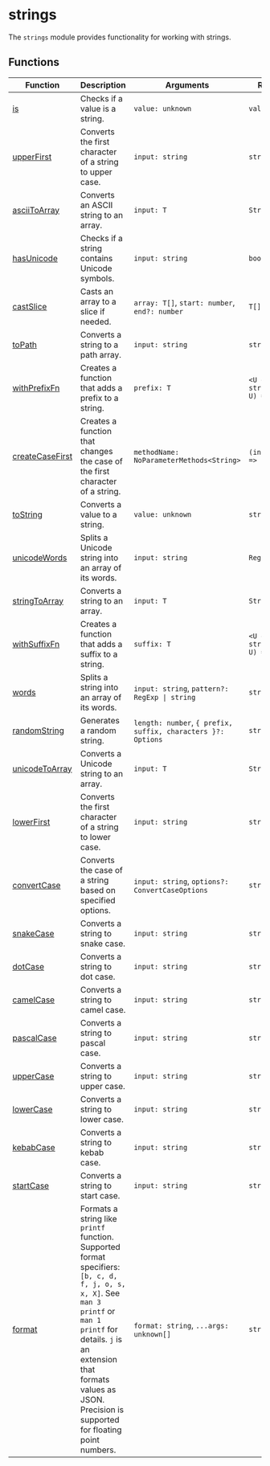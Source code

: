 # strings

The `strings` module provides functionality for working with strings.

## Functions

| Function                                | Description                                                                                                                                                                                                                                                | Arguments                                                    | Return Type                                     |
|-----------------------------------------|------------------------------------------------------------------------------------------------------------------------------------------------------------------------------------------------------------------------------------------------------------|--------------------------------------------------------------|-------------------------------------------------|
| [is](is.ts)                             | Checks if a value is a string.                                                                                                                                                                                                                             | `value: unknown`                                             | `value is string`                               |
| [upperFirst](upper-first.ts)            | Converts the first character of a string to upper case.                                                                                                                                                                                                    | `input: string`                                              | `string`                                        |
| [asciiToArray](ascii-to-array.ts)       | Converts an ASCII string to an array.                                                                                                                                                                                                                      | `input: T`                                                   | `StringToArray<T>`                              |
| [hasUnicode](has-unicode.ts)            | Checks if a string contains Unicode symbols.                                                                                                                                                                                                               | `input: string`                                              | `boolean`                                       |
| [castSlice](cast-slice.ts)              | Casts an array to a slice if needed.                                                                                                                                                                                                                       | `array: T[]`, `start: number`, `end?: number`                | `T[]`                                           |
| [toPath](to-path.ts)                    | Converts a string to a path array.                                                                                                                                                                                                                         | `input: string`                                              | `string[]`                                      |
| [withPrefixFn](with-prefix-fn.ts)       | Creates a function that adds a prefix to a string.                                                                                                                                                                                                         | `prefix: T`                                                  | ``<U extends string>(value: U) => `${T}${U}` `` |
| [createCaseFirst](create-case-first.ts) | Creates a function that changes the case of the first character of a string.                                                                                                                                                                               | `methodName: NoParameterMethods<String>`                     | `(input: string) => string`                     |
| [toString](to-string.ts)                | Converts a value to a string.                                                                                                                                                                                                                              | `value: unknown`                                             | `string`                                        |
| [unicodeWords](unicode-words.ts)        | Splits a Unicode string into an array of its words.                                                                                                                                                                                                        | `input: string`                                              | `RegExpMatchArray`                              |
| [stringToArray](string-to-array.ts)     | Converts a string to an array.                                                                                                                                                                                                                             | `input: T`                                                   | `StringToArray<T>`                              |
| [withSuffixFn](with-suffix-fn.ts)       | Creates a function that adds a suffix to a string.                                                                                                                                                                                                         | `suffix: T`                                                  | ``<U extends string>(value: U) => `${U}${T}` `` |
| [words](words.ts)                       | Splits a string into an array of its words.                                                                                                                                                                                                                | `input: string`, `pattern?: RegExp \| string`                | `string[]`                                      |
| [randomString](random-string.ts)        | Generates a random string.                                                                                                                                                                                                                                 | `length: number`, `{ prefix, suffix, characters }?: Options` | `string`                                        |
| [unicodeToArray](unicode-to-array.ts)   | Converts a Unicode string to an array.                                                                                                                                                                                                                     | `input: T`                                                   | `StringToArray<T>`                              |
| [lowerFirst](lower-first.ts)            | Converts the first character of a string to lower case.                                                                                                                                                                                                    | `input: string`                                              | `string`                                        |
| [convertCase](case.ts)                  | Converts the case of a string based on specified options.                                                                                                                                                                                                  | `input: string`, `options?: ConvertCaseOptions`              | `string`                                        |
| [snakeCase](case.ts)                    | Converts a string to snake case.                                                                                                                                                                                                                           | `input: string`                                              | `string`                                        |
| [dotCase](case.ts)                      | Converts a string to dot case.                                                                                                                                                                                                                             | `input: string`                                              | `string`                                        |
| [camelCase](case.ts)                    | Converts a string to camel case.                                                                                                                                                                                                                           | `input: string`                                              | `string`                                        |
| [pascalCase](case.ts)                   | Converts a string to pascal case.                                                                                                                                                                                                                          | `input: string`                                              | `string`                                        |
| [upperCase](case.ts)                    | Converts a string to upper case.                                                                                                                                                                                                                           | `input: string`                                              | `string`                                        |
| [lowerCase](case.ts)                    | Converts a string to lower case.                                                                                                                                                                                                                           | `input: string`                                              | `string`                                        |
| [kebabCase](case.ts)                    | Converts a string to kebab case.                                                                                                                                                                                                                           | `input: string`                                              | `string`                                        |
| [startCase](case.ts)                    | Converts a string to start case.                                                                                                                                                                                                                           | `input: string`                                              | `string`                                        |
| [format](format.ts)                     | Formats a string like `printf` function. Supported format specifiers: `[b, c, d, f, j, o, s, x, X]`. See `man 3 printf` or `man 1 printf` for details. `j` is an extension that formats values as JSON. Precision is supported for floating point numbers. | `format: string`, `...args: unknown[]`                       | `string`                                        |
